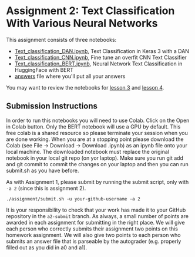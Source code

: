 # Assignment 2: Text Classification With Various Neural Networks

This assignment consists of three notebooks:
* [Text_classification_DAN.ipynb](Text_classification_DAN.ipynb), Text Classification in Keras 3 with a DAN
* [Text_classification_CNN.ipynb](Text_classification_CNN.ipynb), Fine tune an overfit CNN Text Classifier
* [Text_classification_BERT.ipynb](Text_classification_BERT.ipynb), Neural Network Text Classification in  HuggingFace with BERT
* [answers](answers) file where you'll put all your answers

You may want to review the notebooks for [lesson 3](../../materials/lesson_notebooks/lesson_3_adding_RNNs_and_attention_to_classification_notebook.ipynb) and [lesson 4](../../materials/lesson_notebooks/lesson_4_BERT.ipynb). 


## Submission Instructions

In order to run this notebooks you will need to use Colab.  Click on the Open in Colab button.  Only the BERT notebook will use a GPU by default.  This free colab is a shared resource so please terminate your session when you are done working.  When you are at a stopping point please download the Colab (see File -> Download -> Download .ipynb) as an ipynb file onto your local machine.  The downloaded notebook must replace the original notebook in your local git repo (on yor laptop).  Make sure you run git add and git commit to commit the changes on your laptop and then you can run submit.sh as you have before. 


As with Assignment 1, please submit by running the submit script, only with `-a 2` (since this is assignment 2).
```
./assignment/submit.sh -u your-github-username -a 2
```

It is your responsibility to check that your work has made it to your GitHub repository in the `a2-submit` branch.  As always, a small number of points are awarded in each assignment for submitting in the right place. We will give each person who correctly submits their assignment two points on this homework assignment. We will also give two points to each person who submits an answer file that is parseable by the autograder (e.g. properly filled out as you did in a0 and a1).
